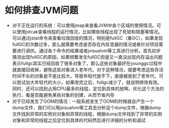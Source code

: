 # 如何排查JVM问题
- 对于正在运行的系统：可以使用jmap来查看JVM中各个区域的使用情况。可以使用jstcak查看线程的运行情况，比如哪些线程出现了死锁和阻塞等情况。可以通过jstat命令来查看垃圾回收的情况，特别是fullGC（重GC），如果发现fullGC的次数过多，那么就需要考虑是否存在内存泄漏的情况或者针对项目需要进行调优。通过各个命令的结果或者jvisualvm等工具进行分析。首先初步猜测出现fullGC的原因，如果频繁发生fullGC但是又一直没出现内存溢出问题表示fullgc其实已经回收了很多对象了，那么这些对象最好在younggc过程中就直接回收掉，避免这些对象进入老年代，对于这种情况，就要考虑这些存活时间不长的对象是不是比较大，导致年轻代放不下，直接被放到了老年代，可以尝试加大年轻代的大小，如果改完之后，fullgc减少了，就说明修改有效。同时，还可以找到占用CPU最多的线程，定位到具体的放啊，优化这个方法的执行，看是否能避免某些对象的创建，从而节省内存
- 对于已经发生了OOM的情况：一般系统发生了OOM的时候就会产生一个dump文件，我们可以用jsisualvm等工具去分析这个dump文件，根据dump文件找到异常的实例对对象和异常的线程，根据dump文件找到了异常的实例对象和异常的线程之后定位到具体的代码然后进行详细的分析和调试